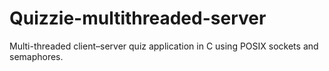 # Quizzie-multithreaded-server
Multi-threaded client–server quiz application in C using POSIX sockets and semaphores.
